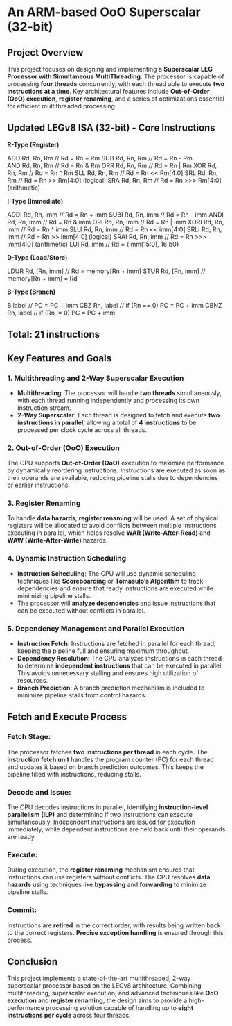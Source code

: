 # An ARM-based OoO Superscalar (32-bit)

## Project Overview

This project focuses on designing and implementing a **Superscalar LEG Processor with Simultaneous MultiThreading**. The processor is capable of processing **four threads** concurrently, with each thread able to execute **two instructions at a time**. Key architectural features include **Out-of-Order (OoO) execution**, **register renaming**, and a series of optimizations essential for efficient multithreaded processing.

## Updated LEGv8 ISA (32-bit) - Core Instructions

**R-Type (Register)**

ADD  Rd, Rn, Rm    // Rd = Rn + Rm
SUB  Rd, Rn, Rm    // Rd = Rn - Rm  
AND  Rd, Rn, Rm    // Rd = Rn & Rm
ORR  Rd, Rn, Rm    // Rd = Rn | Rm
XOR  Rd, Rn, Rm    // Rd = Rn ^ Rm
SLL  Rd, Rn, Rm    // Rd = Rn << Rm[4:0]
SRL  Rd, Rn, Rm    // Rd = Rn >> Rm[4:0] (logical)
SRA  Rd, Rn, Rm    // Rd = Rn >>> Rm[4:0] (arithmetic)

**I-Type (Immediate)**

ADDI Rd, Rn, imm   // Rd = Rn + imm
SUBI Rd, Rn, imm   // Rd = Rn - imm
ANDI Rd, Rn, imm   // Rd = Rn & imm
ORI  Rd, Rn, imm   // Rd = Rn | imm
XORI Rd, Rn, imm   // Rd = Rn ^ imm
SLLI Rd, Rn, imm   // Rd = Rn << imm[4:0]
SRLI Rd, Rn, imm   // Rd = Rn >> imm[4:0] (logical)
SRAI Rd, Rn, imm   // Rd = Rn >>> imm[4:0] (arithmetic)
LUI  Rd, imm       // Rd = {imm[15:0], 16'b0}

**D-Type (Load/Store)**

LDUR Rd, [Rn, imm] // Rd = memory[Rn + imm]
STUR Rd, [Rn, imm] // memory[Rn + imm] = Rd

**B-Type (Branch)**

B    label         // PC = PC + imm
CBZ  Rn, label     // if (Rn == 0) PC = PC + imm
CBNZ Rn, label     // if (Rn != 0) PC = PC + imm

## Total: 21 instructions 

## Key Features and Goals

### 1. **Multithreading and 2-Way Superscalar Execution**
- **Multithreading**: The processor will handle **two threads** simultaneously, with each thread running independently and processing its own instruction stream.
- **2-Way Superscalar**: Each thread is designed to fetch and execute **two instructions in parallel**, allowing a total of **4 instructions** to be processed per clock cycle across all threads.

### 2. **Out-of-Order (OoO) Execution**
The CPU supports **Out-of-Order (OoO)** execution to maximize performance by dynamically reordering instructions. Instructions are executed as soon as their operands are available, reducing pipeline stalls due to dependencies or earlier instructions.

### 3. **Register Renaming**
To handle **data hazards**, **register renaming** will be used. A set of physical registers will be allocated to avoid conflicts between multiple instructions executing in parallel, which helps resolve **WAR (Write-After-Read)** and **WAW (Write-After-Write)** hazards.

### 4. **Dynamic Instruction Scheduling**
- **Instruction Scheduling**: The CPU will use dynamic scheduling techniques like **Scoreboarding** or **Tomasulo’s Algorithm** to track dependencies and ensure that ready instructions are executed while minimizing pipeline stalls.
- The processor will **analyze dependencies** and issue instructions that can be executed without conflicts in parallel.

### 5. **Dependency Management and Parallel Execution**
- **Instruction Fetch**: Instructions are fetched in parallel for each thread, keeping the pipeline full and ensuring maximum throughput.
- **Dependency Resolution**: The CPU analyzes instructions in each thread to determine **independent instructions** that can be executed in parallel. This avoids unnecessary stalling and ensures high utilization of resources.
- **Branch Prediction**: A branch prediction mechanism is included to minimize pipeline stalls from control hazards.

## Fetch and Execute Process

### Fetch Stage:
The processor fetches **two instructions per thread** in each cycle. The **instruction fetch unit** handles the program counter (PC) for each thread and updates it based on branch prediction outcomes. This keeps the pipeline filled with instructions, reducing stalls.

### Decode and Issue:
The CPU decodes instructions in parallel, identifying **instruction-level parallelism (ILP)** and determining if two instructions can execute simultaneously. Independent instructions are issued for execution immediately, while dependent instructions are held back until their operands are ready.

### Execute:
During execution, the **register renaming** mechanism ensures that instructions can use registers without conflicts. The CPU resolves **data hazards** using techniques like **bypassing** and **forwarding** to minimize pipeline stalls.

### Commit:
Instructions are **retired** in the correct order, with results being written back to the correct registers. **Precise exception handling** is ensured through this process.

## Conclusion

This project implements a state-of-the-art multithreaded, 2-way superscalar processor based on the LEGv8 architecture. Combining multithreading, superscalar execution, and advanced techniques like **OoO execution** and **register renaming**, the design aims to provide a high-performance processing solution capable of handling up to **eight instructions per cycle** across four threads.





